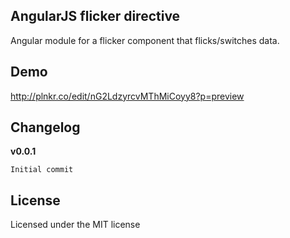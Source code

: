 ## AngularJS flicker directive

Angular module for a flicker component that flicks/switches data.

## Demo

http://plnkr.co/edit/nG2LdzyrcvMThMiCoyy8?p=preview

## Changelog

**v0.0.1**

    Initial commit

## License

Licensed under the MIT license
